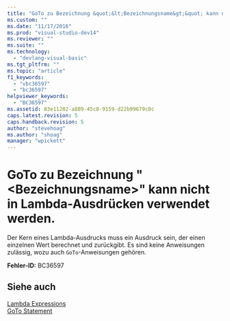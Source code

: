 ```yaml
---
title: "GoTo zu Bezeichnung &quot;&lt;Bezeichnungsname&gt;&quot; kann nicht in Lambda-Ausdr&#252;cken verwendet werden. | Microsoft Docs"
ms.custom: ""
ms.date: "11/17/2016"
ms.prod: "visual-studio-dev14"
ms.reviewer: ""
ms.suite: ""
ms.technology: 
  - "devlang-visual-basic"
ms.tgt_pltfrm: ""
ms.topic: "article"
f1_keywords: 
  - "vbc36597"
  - "bc36597"
helpviewer_keywords: 
  - "BC36597"
ms.assetid: 83e11202-a889-45c8-9159-d22b99679c0c
caps.latest.revision: 5
caps.handback.revision: 5
author: "stevehoag"
ms.author: "shoag"
manager: "wpickett"
---
```

# GoTo zu Bezeichnung &quot;&lt;Bezeichnungsname&gt;&quot; kann nicht in Lambda-Ausdr&#252;cken verwendet werden.
Der Kern eines Lambda\-Ausdrucks muss ein Ausdruck sein, der einen einzelnen Wert berechnet und zurückgibt. Es sind keine Anweisungen zulässig, wozu auch `GoTo`\-Anweisungen gehören.  
  
 **Fehler\-ID:** BC36597  
  
## Siehe auch  
 [Lambda Expressions](../../visual-basic/programming-guide/language-features/procedures/lambda-expressions.md)   
 [GoTo Statement](../../visual-basic/language-reference/statements/goto-statement.md)